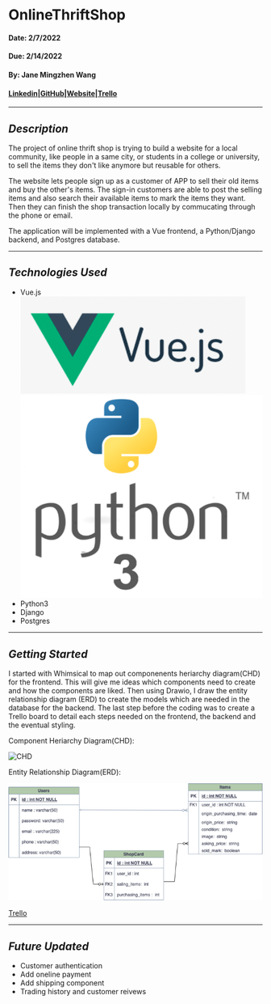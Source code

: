 # OnlineThriftShop
#### Date: 2/7/2022
#### Due: 2/14/2022
#### By: Jane Mingzhen Wang
#### [Linkedin](https://www.linkedin.com/in/janemzwangnj)|[GitHub](https://github.com/janemzwangnj)|[Website]()|[Trello]()
***
## *Description*
The project of online thrift shop is trying to build a website for a local community, like people in a same city, or students in a college or university, to sell the items they don't like anymore but reusable for others. 

The website lets people sign up as a customer of APP to sell their old items and buy the other's items. The sign-in customers are able to post the selling items and also search their available items to mark the items they want. Then they can finish the shop transaction locally by commucating through the phone or email.  

The application will be implemented with a Vue frontend, a Python/Django backend, and Postgres database.  
***
## *Technologies Used*
  * Vue.js
   ![vue](vue.png) ![python](python3.png)
  * Python3
  * Django
  * Postgres
***
## *Getting Started*
I started with Whimsical to map out componenents heriarchy diagram(CHD) for the frontend. This will give me ideas which components need to create and how the components are liked. Then using Drawio, I draw the entity relationship diagram (ERD) to create the models which are needed in the database for the backend. The last step before the coding was to create a Trello board to detail each steps needed on the frontend, the backend and the eventual styling. 

Component Heriarchy Diagram(CHD):

![CHD]()

Entity Relationship Diagram(ERD):

![ERD](thrift.drawio.png)

[Trello]()
***
## *Future Updated*
- Customer authentication
- Add oneline payment
- Add shipping component
- Trading history and customer reivews
